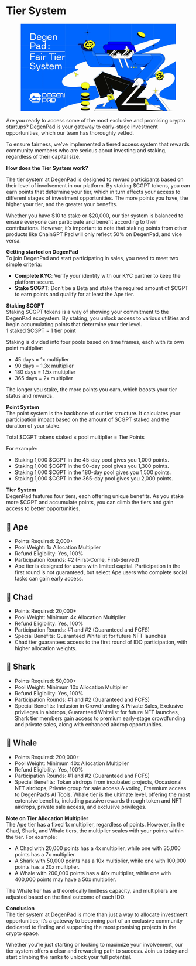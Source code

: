 # Tier System

<figure><img src="../../../.gitbook/assets/image (17).png" alt=""><figcaption></figcaption></figure>

Are you ready to access some of the most exclusive and promising crypto startups? [DegenPad](http://degenpad.com/) is your gateway to early-stage investment opportunities, which our team has thoroughly vetted.

To ensure fairness, we’ve implemented a tiered access system that rewards community members who are serious about investing and staking, regardless of their capital size.

**How does the Tier System work?**

The tier system at DegenPad is designed to reward participants based on their level of involvement in our platform. By staking $CGPT tokens, you can earn points that determine your tier, which in turn affects your access to different stages of investment opportunities. The more points you have, the higher your tier, and the greater your benefits.

Whether you have $10 to stake or $20,000, our tier system is balanced to ensure everyone can participate and benefit according to their contributions. However, it’s important to note that staking points from other products like ChainGPT Pad will only reflect 50% on DegenPad, and vice versa.

**Getting started on DegenPad**\
To join DegenPad and start participating in sales, you need to meet two simple criteria:

* **Complete KYC**: Verify your identity with our KYC partner to keep the platform secure.
* **Stake $CGPT**: Don’t be a Beta and stake the required amount of $CGPT to earn points and qualify for at least the Ape tier.

**Staking $CGPT**\
Staking $CGPT tokens is a way of showing your commitment to the DegenPad ecosystem. By staking, you unlock access to various utilities and begin accumulating points that determine your tier level.\
1 staked $CGPT = 1 tier point

Staking is divided into four pools based on time frames, each with its own point multiplier:

* 45 days = 1x multiplier
* 90 days = 1.3x multiplier
* 180 days = 1.5x multiplier
* 365 days = 2x multiplier

The longer you stake, the more points you earn, which boosts your tier status and rewards.

**Point System**\
The point system is the backbone of our tier structure. It calculates your participation impact based on the amount of $CGPT staked and the duration of your stake.

Total $CGPT tokens staked × pool multiplier = Tier Points

For example:

* Staking 1,000 $CGPT in the 45-day pool gives you 1,000 points.
* Staking 1,000 $CGPT in the 90-day pool gives you 1,300 points.
* Staking 1,000 $CGPT in the 180-day pool gives you 1,500 points.
* Staking 1,000 $CGPT in the 365-day pool gives you 2,000 points.

**Tier System**\
DegenPad features four tiers, each offering unique benefits. As you stake more $CGPT and accumulate points, you can climb the tiers and gain access to better opportunities.

## 🦧 **Ape** <a href="#id-472d" id="id-472d"></a>

* Points Required: 2,000+
* Pool Weight: 1x Allocation Multiplier
* Refund Eligibility: Yes, 100%
* Participation Rounds: #2 (First-Come, First-Served)
* Ape tier is designed for users with limited capital. Participation in the first round is not guaranteed, but select Ape users who complete social tasks can gain early access.

## 🕺 **Chad** <a href="#e6db" id="e6db"></a>

* Points Required: 20,000+
* Pool Weight: Minimum 4x Allocation Multiplier
* Refund Eligibility: Yes, 100%
* Participation Rounds: #1 and #2 (Guaranteed and FCFS)
* Special Benefits: Guaranteed Whitelist for future NFT launches
* Chad tier guarantees access to the first round of IDO participation, with higher allocation weights.

## 🦈 **Shark** <a href="#id-2896" id="id-2896"></a>

* Points Required: 50,000+
* Pool Weight: Minimum 10x Allocation Multiplier
* Refund Eligibility: Yes, 100%
* Participation Rounds: #1 and #2 (Guaranteed and FCFS)
* Special Benefits: Inclusion in Crowdfunding & Private Sales, Exclusive privileges in airdrops, Guaranteed Whitelist for future NFT launches, Shark tier members gain access to premium early-stage crowdfunding and private sales, along with enhanced airdrop opportunities.

## 🐋 **Whale** <a href="#b6aa" id="b6aa"></a>

* Points Required: 200,000+
* Pool Weight: Minimum 40x Allocation Multiplier
* Refund Eligibility: Yes, 100%
* Participation Rounds: #1 and #2 (Guaranteed and FCFS)
* Special Benefits: Token airdrops from incubated projects, Occasional NFT airdrops, Private group for sale access & voting, Freemium access to DegenPad’s AI Tools, Whale tier is the ultimate level, offering the most extensive benefits, including passive rewards through token and NFT airdrops, private sale access, and exclusive privileges.

**Note on Tier Allocation Multiplier**\
The Ape tier has a fixed 1x multiplier, regardless of points. However, in the Chad, Shark, and Whale tiers, the multiplier scales with your points within the tier. For example:

* A Chad with 20,000 points has a 4x multiplier, while one with 35,000 points has a 7x multiplier.
* A Shark with 50,000 points has a 10x multiplier, while one with 100,000 points has a 20x multiplier.
* A Whale with 200,000 points has a 40x multiplier, while one with 400,000 points may have a 50x multiplier.

The Whale tier has a theoretically limitless capacity, and multipliers are adjusted based on the final outcome of each IDO.

**Conclusion**\
The tier system at [DegenPad](http://degenpad.com/) is more than just a way to allocate investment opportunities; it’s a gateway to becoming part of an exclusive community dedicated to finding and supporting the most promising projects in the crypto space.

Whether you’re just starting or looking to maximize your involvement, our tier system offers a clear and rewarding path to success. Join us today and start climbing the ranks to unlock your full potential.

[\
](https://medium.com/@degenpad?source=post\_page-----ec74d31f6371--------------------------------)
